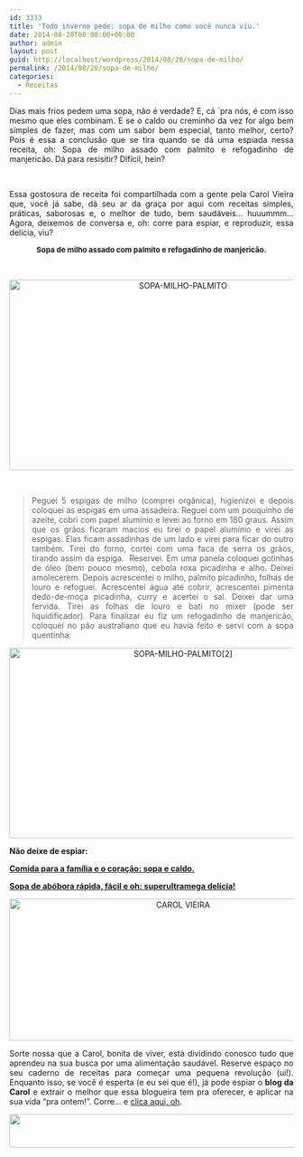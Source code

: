 ```yaml
---
id: 3333
title: 'Todo inverno pede: sopa de milho como você nunca viu.'
date: 2014-08-20T00:00:00+00:00
author: admin
layout: post
guid: http://localhost/wordpress/2014/08/20/sopa-de-milho/
permalink: /2014/08/20/sopa-de-milho/
categories:
  - Receitas
---
```

<p style="text-align: justify;">
  Dias mais frios pedem uma sopa, não é verdade? E, cá ´pra nós, é com isso mesmo que eles combinam. E se o caldo ou creminho da vez for algo bem simples de fazer, mas com um sabor bem especial, tanto melhor, certo? Pois é essa a conclusão que se tira quando se dá uma espiada nessa receita, oh: Sopa de milho assado com palmito e refogadinho de manjericão. Dá para resisitir? Difícil, hein?
</p>

&nbsp;

<p style="text-align: justify;">
  Essa gostosura de receita foi compartilhada com a gente pela Carol Vieira que, você já sabe, dá seu ar da graça por aqui com receitas simples, práticas, saborosas e, o melhor de tudo, bem saudáveis… huuummm… Agora, deixemos de conversa e, oh: corre para espiar, e reproduzir, essa delícia, viu?
</p>

<!--more-->

<p align="center">
  <strong><span style="font-size: small;">Sopa de milho assado com palmito e refogadinho de manjericão.</span></strong>
</p>

&nbsp;

<p align="center">
  <a href="http://www.trololodemulher.com.br/blog/wp-content/uploads/2014/08/SOPA-MILHO-PALMITO.jpg"><img class="alignnone size-full wp-image-10288" src="http://www.trololodemulher.com.br/blog/wp-content/uploads/2014/08/SOPA-MILHO-PALMITO.jpg" alt="SOPA-MILHO-PALMITO" width="600" height="337" /></a>
</p>

&nbsp;

> <p align="justify">
>   Peguei 5 espigas de milho (comprei orgânica), higienizei e depois coloquei as espigas em uma assadeira. Reguei com um pouquinho de azeite, cobri com papel alumínio e levei ao forno em 180 graus. Assim que os grãos ficaram macios eu tirei o papel alumínio e virei as espigas. Elas ficam assadinhas de um lado e virei para ficar do outro também. Tirei do forno, cortei com uma faca de serra os grãos, tirando assim da espiga.  Reservei. Em uma panela coloquei gotinhas de óleo (bem pouco mesmo), cebola roxa picadinha e alho. Deixei amolecerem. Depois acrescentei o milho, palmito picadinho, folhas de louro e refoguei. Acrescentei água até cobrir, acrescentei pimenta dedo-de-moça picadinha, curry e acertei o sal. Deixei dar uma fervida. Tirei as folhas de louro e bati no mixer (pode ser liquidificador). Para finalizar eu fiz um refogadinho de manjericão, coloquei no pão australiano que eu havia feito e servi com a sopa quentinha.
> </p>

<p align="center">
  <a href="http://www.trololodemulher.com.br/blog/wp-content/uploads/2014/08/SOPA-MILHO-PALMITO2.jpg"><img class="alignnone size-full wp-image-10289" src="http://www.trololodemulher.com.br/blog/wp-content/uploads/2014/08/SOPA-MILHO-PALMITO2.jpg" alt="SOPA-MILHO-PALMITO[2]" width="600" height="337" /></a>
</p>

<p align="justify">
  <strong>Não deixe de espiar:</strong>
</p>

<p align="justify">
  <a href="http://www.trololodemulher.com.br/2012/06/06/sopa-e-caldo/" target="_blank"><strong>Comida para a família e o coração: sopa e caldo.</strong></a>
</p>

<p align="justify">
  <a href="http://www.trololodemulher.com.br/2013/08/19/sopa-de-abobora/" target="_blank"><strong>Sopa de abóbora rápida, fácil e oh: superultramega delícia!</strong></a>
</p>

<p align="center">
  <a href="http://www.trololodemulher.com.br/blog/wp-content/uploads/2014/07/CAROL-VIEIRA.png"><img class="alignnone size-full wp-image-10204" src="http://www.trololodemulher.com.br/blog/wp-content/uploads/2014/07/CAROL-VIEIRA.png" alt="CAROL VIEIRA" width="600" height="251" /></a>
</p>

<p align="justify">
  Sorte nossa que a Carol, bonita de viver, está dividindo conosco tudo que aprendeu na sua busca por uma alimentação saudável. Reserve espaço no seu caderno de receitas para começar uma pequena revolução (ui!). Enquanto isso, se você é esperta (e eu sei que é!), já pode espiar o <strong>blog da Carol</strong> e extrair o melhor que essa blogueira tem pra oferecer, e aplicar na sua vida “pra ontem!”. Corre… e <a href="http://mundocarolvieira.blogspot.com.br/" target="_blank">clica aqui, oh</a>.
</p>

<p align="center">
  <a href="http://feedburner.google.com/fb/a/mailverify?uri=blogbichafemea&loc=pt_BR" target="_blank"><img class="alignnone size-full wp-image-8451" title="Assine o Bicha Fêmea grátis!" src="http://www.trololodemulher.com.br/blog/wp-content/uploads/2012/01/rodapé.png" alt="" width="600" height="59" /></a>
</p>

&nbsp;

&nbsp;

&nbsp;